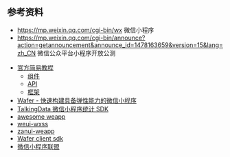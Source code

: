 ## 参考资料

- https://mp.weixin.qq.com/cgi-bin/wx 微信小程序
- https://mp.weixin.qq.com/cgi-bin/announce?action=getannouncement&announce_id=1478163659&version=15&lang=zh_CN 微信公众平台小程序开放公测
* [官方简易教程](https://mp.weixin.qq.com/debug/wxadoc/dev/index.html)
    * [组件](https://mp.weixin.qq.com/debug/wxadoc/dev/component/)
    * [API](https://mp.weixin.qq.com/debug/wxadoc/dev/api/)
    * [框架](https://mp.weixin.qq.com/debug/wxadoc/dev/framework/MINA.html)
* [Wafer - 快速构建具备弹性能力的微信小程序](./content/wafer.md)
* [TalkingData 微信小程序统计 SDK](http://doc.talkingdata.com/posts/484)
* [awesome weapp](https://github.com/justjavac/awesome-wechat-weapp)
* [weui-wxss](https://github.com/weui/weui-wxss)
* [zanui-weapp](https://github.com/youzan/zanui-weapp)
* [Wafer client sdk](https://github.com/tencentyun/wafer-client-sdk)
* [微信小程序联盟](http://www.wxapp-union.com/)